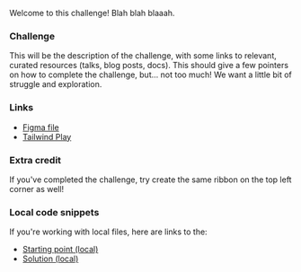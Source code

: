 Welcome to this challenge! Blah blah blaaah.

### Challenge

This will be the description of the challenge, with some links to relevant, curated resources (talks, blog posts, docs).
This should give a few pointers on how to complete the challenge, but... not too much! We want a little bit of struggle and exploration.

### Links

- [Figma file](https://www.figma.com/file/GyY3xq90qabr0DXDKSDtsO/Pro-Tailwind-Workshop---Advanced-Tailwind-CSS-Gymnastics?node-id=0%3A1)
- [Tailwind Play](https://play.tailwindcss.com/0ygqcwdSPc)

### Extra credit

If you've completed the challenge, try create the same ribbon on the top left corner as well!

### Local code snippets

If you're working with local files, here are links to the:

- [Starting point (local)](/exercises/ribbon/start)
- [Solution (local)](/solutions/ribbon)
